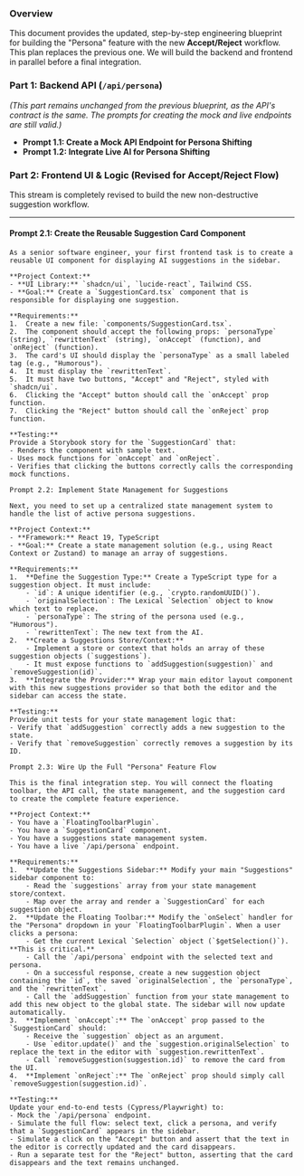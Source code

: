 ### Overview

This document provides the updated, step-by-step engineering blueprint for building the "Persona" feature with the new **Accept/Reject** workflow. This plan replaces the previous one. We will build the backend and frontend in parallel before a final integration.

### Part 1: Backend API (`/api/persona`)

*(This part remains unchanged from the previous blueprint, as the API's contract is the same. The prompts for creating the mock and live endpoints are still valid.)*

* **Prompt 1.1: Create a Mock API Endpoint for Persona Shifting**
* **Prompt 1.2: Integrate Live AI for Persona Shifting**

### Part 2: Frontend UI & Logic (Revised for Accept/Reject Flow)

This stream is completely revised to build the new non-destructive suggestion workflow.

---

#### **Prompt 2.1: Create the Reusable Suggestion Card Component**

```text
As a senior software engineer, your first frontend task is to create a reusable UI component for displaying AI suggestions in the sidebar.

**Project Context:**
- **UI Library:** `shadcn/ui`, `lucide-react`, Tailwind CSS.
- **Goal:** Create a `SuggestionCard.tsx` component that is responsible for displaying one suggestion.

**Requirements:**
1.  Create a new file: `components/SuggestionCard.tsx`.
2.  The component should accept the following props: `personaType` (string), `rewrittenText` (string), `onAccept` (function), and `onReject` (function).
3.  The card's UI should display the `personaType` as a small labeled tag (e.g., "Humorous").
4.  It must display the `rewrittenText`.
5.  It must have two buttons, "Accept" and "Reject", styled with `shadcn/ui`.
6.  Clicking the "Accept" button should call the `onAccept` prop function.
7.  Clicking the "Reject" button should call the `onReject` prop function.

**Testing:**
Provide a Storybook story for the `SuggestionCard` that:
- Renders the component with sample text.
- Uses mock functions for `onAccept` and `onReject`.
- Verifies that clicking the buttons correctly calls the corresponding mock functions.

Prompt 2.2: Implement State Management for Suggestions

Next, you need to set up a centralized state management system to handle the list of active persona suggestions.

**Project Context:**
- **Framework:** React 19, TypeScript
- **Goal:** Create a state management solution (e.g., using React Context or Zustand) to manage an array of suggestions.

**Requirements:**
1.  **Define the Suggestion Type:** Create a TypeScript type for a suggestion object. It must include:
    - `id`: A unique identifier (e.g., `crypto.randomUUID()`).
    - `originalSelection`: The Lexical `Selection` object to know which text to replace.
    - `personaType`: The string of the persona used (e.g., "Humorous").
    - `rewrittenText`: The new text from the AI.
2.  **Create a Suggestions Store/Context:**
    - Implement a store or context that holds an array of these suggestion objects (`suggestions`).
    - It must expose functions to `addSuggestion(suggestion)` and `removeSuggestion(id)`.
3.  **Integrate the Provider:** Wrap your main editor layout component with this new suggestions provider so that both the editor and the sidebar can access the state.

**Testing:**
Provide unit tests for your state management logic that:
- Verify that `addSuggestion` correctly adds a new suggestion to the state.
- Verify that `removeSuggestion` correctly removes a suggestion by its ID.

Prompt 2.3: Wire Up the Full "Persona" Feature Flow

This is the final integration step. You will connect the floating toolbar, the API call, the state management, and the suggestion card to create the complete feature experience.

**Project Context:**
- You have a `FloatingToolbarPlugin`.
- You have a `SuggestionCard` component.
- You have a suggestions state management system.
- You have a live `/api/persona` endpoint.

**Requirements:**
1.  **Update the Suggestions Sidebar:** Modify your main "Suggestions" sidebar component to:
    - Read the `suggestions` array from your state management store/context.
    - Map over the array and render a `SuggestionCard` for each suggestion object.
2.  **Update the Floating Toolbar:** Modify the `onSelect` handler for the "Persona" dropdown in your `FloatingToolbarPlugin`. When a user clicks a persona:
    - Get the current Lexical `Selection` object (`$getSelection()`). **This is critical.**
    - Call the `/api/persona` endpoint with the selected text and persona.
    - On a successful response, create a new suggestion object containing the `id`, the saved `originalSelection`, the `personaType`, and the `rewrittenText`.
    - Call the `addSuggestion` function from your state management to add this new object to the global state. The sidebar will now update automatically.
3.  **Implement `onAccept`:** The `onAccept` prop passed to the `SuggestionCard` should:
    - Receive the `suggestion` object as an argument.
    - Use `editor.update()` and the `suggestion.originalSelection` to replace the text in the editor with `suggestion.rewrittenText`.
    - Call `removeSuggestion(suggestion.id)` to remove the card from the UI.
4.  **Implement `onReject`:** The `onReject` prop should simply call `removeSuggestion(suggestion.id)`.

**Testing:**
Update your end-to-end tests (Cypress/Playwright) to:
- Mock the `/api/persona` endpoint.
- Simulate the full flow: select text, click a persona, and verify that a `SuggestionCard` appears in the sidebar.
- Simulate a click on the "Accept" button and assert that the text in the editor is correctly updated and the card disappears.
- Run a separate test for the "Reject" button, asserting that the card disappears and the text remains unchanged.
